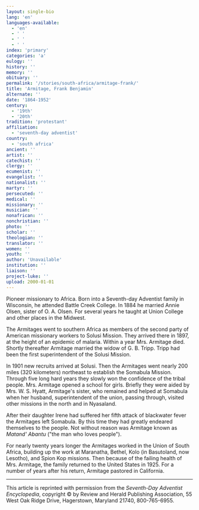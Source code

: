 ```yaml
---
layout: single-bio
lang: 'en'
languages-available:
  - 'en'
  - ' '
  - ' '
  - ' '
index: 'primary'
categories: 'a'
eulogy: ''
history: ''
memory: ''
obituary: ''
permalink: '/stories/south-africa/armitage-frank/'
title: 'Armitage, Frank Benjamin'
alternate: ''
date: '1864-1952'
century:
  - '19th'
  - '20th'
tradition: 'protestant'
affiliation:
  - 'seventh-day adventist'
country:
  - 'south africa'
ancient: ''
artist: ''
catechist: ''
clergy: ''
ecumenist: ''
evangelist: ''
nationalist: ''
martyr: ''
persecuted: ''
medical: ''
missionary: ''
musician: ''
nonafrican: ''
nonchristian: ''
photo: ''
scholar: ''
theologian: ''
translator: ''
women: ''
youth: ''
author: 'Unavailable'
institution: ''
liaison: ''
project-luke: ''
upload: 2000-01-01
---
```



Pioneer missionary to Africa. Born into a Seventh-day Adventist family in Wisconsin, he attended Battle Creek College. In 1884 he married Annie Olsen, sister of O. A. Olsen. For several years he taught at Union College and other places in the Midwest.

The Armitages went to southern Africa as members of the second party of American missionary workers to Solusi Mission. They arrived there in 1897, at the height of an epidemic of malaria. Within a year Mrs. Armitage died. Shortly thereafter Armitage married the widow of G. B. Tripp. Tripp had been the first superintendent of the Solusi Mission.

In 1901 new recruits arrived at Solusi. Then the Armitages went nearly 200 miles (320 kilometers) northeast to establish the Somabula Mission. Through five long hard years they slowly won the confidence of the tribal people. Mrs. Armitage opened a school for girls. Briefly they were aided by Mrs. W. S. Hyatt, Armitage's sister, who remained and helped at Somabula when her husband, superintendent of the union, passing through, visited other missions in the north and in Nyasaland.

After their daughter Irene had suffered her fifth attack of blackwater fever the Armitages left Somabula. By this time they had greatly endeared themselves to the people. Not without reason was Armitage known as *Matand' Abantu* ("the man who loves people").

For nearly twenty years longer the Armitages worked in the Union of South Africa, building up the work at Maranatha, Bethel, Kolo (in Basutoland, now Lesotho), and Spion Kop missions. Then because of the failing health of Mrs. Armitage, the family returned to the United States in 1925. For a number of years after his return, Armitage pastored in California.



---

This article is reprinted with permission from the *Seventh-Day Adventist Encyclopedia*, copyright &copy; by Review and Herald Publishing Association, 55 West Oak Ridge Drive, Hagerstown, Maryland 21740, 800-765-6955.